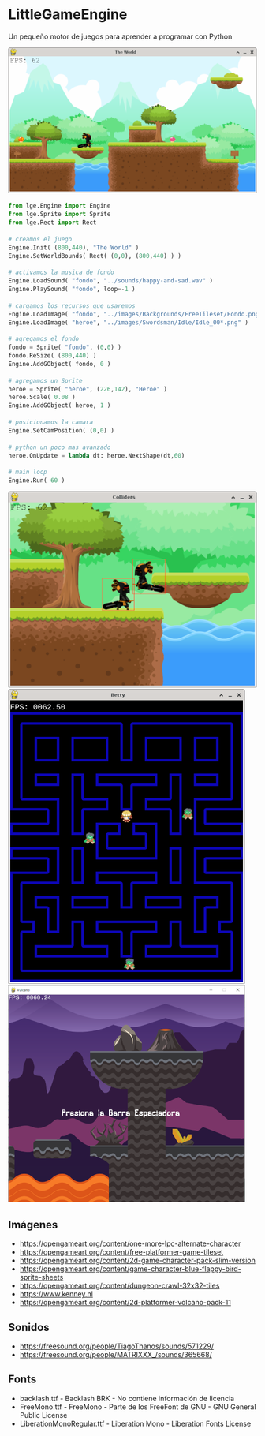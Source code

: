 # LittleGameEngine
Un pequeño motor de juegos para aprender a programar con Python

![](images/world.png)

```python
from lge.Engine import Engine
from lge.Sprite import Sprite
from lge.Rect import Rect

# creamos el juego
Engine.Init( (800,440), "The World" )
Engine.SetWorldBounds( Rect( (0,0), (800,440) ) )

# activamos la musica de fondo
Engine.LoadSound( "fondo", "../sounds/happy-and-sad.wav" )
Engine.PlaySound( "fondo", loop=-1 )

# cargamos los recursos que usaremos
Engine.LoadImage( "fondo", "../images/Backgrounds/FreeTileset/Fondo.png" )
Engine.LoadImage( "heroe", "../images/Swordsman/Idle/Idle_00*.png" )

# agregamos el fondo
fondo = Sprite( "fondo", (0,0) )
fondo.ReSize( (800,440) )
Engine.AddGObject( fondo, 0 )

# agregamos un Sprite
heroe = Sprite( "heroe", (226,142), "Heroe" )
heroe.Scale( 0.08 )
Engine.AddGObject( heroe, 1 )

# posicionamos la camara
Engine.SetCamPosition( (0,0) )

# python un poco mas avanzado
heroe.OnUpdate = lambda dt: heroe.NextShape(dt,60)

# main loop
Engine.Run( 60 )
```

![](images/collisions.png)
![](images/Betty.png)
![](images/Plataforma.png)

## Imágenes
- https://opengameart.org/content/one-more-lpc-alternate-character
- https://opengameart.org/content/free-platformer-game-tileset
- https://opengameart.org/content/2d-game-character-pack-slim-version
- https://opengameart.org/content/game-character-blue-flappy-bird-sprite-sheets
- https://opengameart.org/content/dungeon-crawl-32x32-tiles
- https://www.kenney.nl
- https://opengameart.org/content/2d-platformer-volcano-pack-11

## Sonidos
- https://freesound.org/people/TiagoThanos/sounds/571229/
- https://freesound.org/people/MATRIXXX_/sounds/365668/

## Fonts
- backlash.ttf - Backlash BRK - No contiene información de licencia
- FreeMono.ttf - FreeMono - Parte de los FreeFont de GNU - GNU General Public License
- LiberationMonoRegular.ttf - Liberation Mono - Liberation Fonts License
